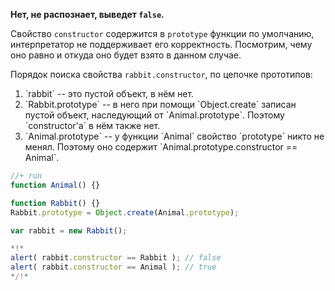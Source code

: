 **Нет, не распознает, выведет `false`.**

Свойство `constructor` содержится в `prototype` функции по умолчанию, интерпретатор не поддерживает его корректность. Посмотрим, чему оно равно и откуда оно будет взято в данном случае.

Порядок поиска свойства `rabbit.constructor`, по цепочке прототипов:
<ol>
<li>`rabbit` -- это пустой объект, в нём нет.</li>
<li>`Rabbit.prototype` -- в него при помощи `Object.create` записан пустой объект, наследующий от `Animal.prototype`. Поэтому `constructor'а` в нём также нет.</li>
<li>`Animal.prototype` -- у функции `Animal` свойство `prototype` никто не менял. Поэтому оно содержит `Animal.prototype.constructor == Animal`.</li>
</ol>

```js
//+ run
function Animal() {}

function Rabbit() {}
Rabbit.prototype = Object.create(Animal.prototype);

var rabbit = new Rabbit();

*!*
alert( rabbit.constructor == Rabbit ); // false
alert( rabbit.constructor == Animal ); // true
*/!*
```

